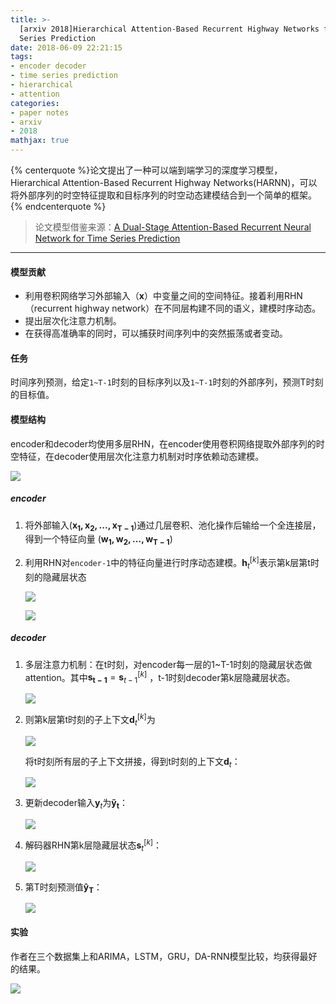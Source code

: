 ```yaml
---
title: >-
  [arxiv 2018]Hierarchical Attention-Based Recurrent Highway Networks for Time
  Series Prediction
date: 2018-06-09 22:21:15
tags:
- encoder decoder
- time series prediction
- hierarchical
- attention
categories:
- paper notes
- arxiv
- 2018
mathjax: true
---
```


{% centerquote %}论文提出了一种可以端到端学习的深度学习模型，Hierarchical Attention-Based Recurrent Highway Networks(HARNN)，可以将外部序列的时空特征提取和目标序列的时空动态建模结合到一个简单的框架。{% endcenterquote %}

<!-- more -->

> 论文模型借鉴来源：[A Dual-Stage Attention-Based Recurrent Neural Network for Time Series Prediction](https://yesic.github.io/2018/06/09/IJCAI-2017-A-Dual-Stage-Attention-Based-Recurrent-Neural-Network-for-Time-Series-Prediction/)

******



#### 模型贡献

- 利用卷积网络学习外部输入（**x**）中变量之间的空间特征。接着利用RHN（recurrent highway network）在不同层构建不同的语义，建模时序动态。
- 提出层次化注意力机制。
- 在获得高准确率的同时，可以捕获时间序列中的突然振荡或者变动。

#### 任务

时间序列预测，给定`1~T-1`时刻的目标序列以及`1~T-1`时刻的外部序列，预测T时刻的目标值。

#### 模型结构

encoder和decoder均使用多层RHN，在encoder使用卷积网络提取外部序列的时空特征，在decoder使用层次化注意力机制对时序依赖动态建模。

![](https://github.com/yesic/pic/blob/master/harnn/harnn-1.jpg?raw=true)

##### encoder

1. 将外部输入$(\mathbf{x_1,x_2,...,x_{T-1}})$通过几层卷积、池化操作后输给一个全连接层，得到一个特征向量 $(\mathbf{w_1,w_2,...,w_{T-1}})$ 

2. 利用RHN对`encoder-1`中的特征向量进行时序动态建模。$\mathbf{h}_t^{[k]}$表示第k层第t时刻的隐藏层状态 

   ![](https://github.com/yesic/pic/blob/master/harnn/harnn-2.jpg?raw=true)

   ![](https://github.com/yesic/pic/blob/master/harnn/harnn-3.jpg?raw=true)

##### decoder

1. 多层注意力机制：在t时刻，对encoder每一层的1~T-1时刻的隐藏层状态做attention。其中$\mathbf{s_{t-1}}=\mathbf{s}_{t-1}^{[k]}$ ，t-1时刻decoder第k层隐藏层状态。

   ![](https://github.com/yesic/pic/blob/master/harnn/harnn-4.jpg?raw=true)

2. 则第k层第t时刻的子上下文$\mathbf{d}_t^{[k]}$为

   ![](https://github.com/yesic/pic/blob/master/harnn/harnn-5.jpg?raw=true)

   将t时刻所有层的子上下文拼接，得到t时刻的上下文$\mathbf{d}_t$：

   ![](https://github.com/yesic/pic/blob/master/harnn/harnn-6.jpg?raw=true)

3. 更新decoder输入$\mathbf{y}_t$为$\mathbf{\tilde{y}_t}$：

   ![](https://github.com/yesic/pic/blob/master/harnn/harnn-7.jpg?raw=true)

4. 解码器RHN第k层隐藏层状态$\mathbf{s}_{t}^{[k]}$：

    ![](https://github.com/yesic/pic/blob/master/harnn/harnn-8.jpg?raw=true)

5. 第T时刻预测值$\mathbf{\hat{y}_T}$：

   ![](https://github.com/yesic/pic/blob/master/harnn/harnn-9.jpg?raw=true)



#### 实验

作者在三个数据集上和ARIMA，LSTM，GRU，DA-RNN模型比较，均获得最好的结果。 

![](https://github.com/yesic/pic/blob/master/harnn/harnn-10.jpg?raw=true)